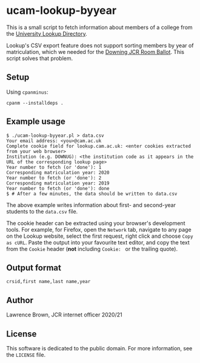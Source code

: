# ucam-lookup-byyear

This is a small script to fetch information about members of a college from the [University Lookup
Directory](https://help.uis.cam.ac.uk/service/collaboration/lookup).

Lookup's CSV export feature does not support sorting members by year of matriculation, which we needed
for the [Downing JCR Room Ballot](https://github.com/dowjcr/roomsurvey). This script solves that problem.

## Setup

Using `cpanminus`:

```
cpanm --installdeps .
```

## Example usage

```
$ ./ucam-lookup-byyear.pl > data.csv
Your email address: <you>@cam.ac.uk
Complete cookie field for lookup.cam.ac.uk: <enter cookies extracted from your web browser>
Institution (e.g. DOWNUG): <the institution code as it appears in the URL of the corresponding lookup page>
Year number to fetch (or 'done'): 1
Corresponding matriculation year: 2020
Year number to fetch (or 'done'): 2
Corresponding matriculation year: 2019
Year number to fetch (or 'done'): done
$ # After a few minutes, the data should be written to data.csv
```

The above example writes information about first- and second-year students to the `data.csv` file.

The cookie header can be extracted using your browser's development tools. For example, for Firefox, open
the `Network` tab, navigate to any page on the Lookup website, select the first request, right click and
choose `Copy as cURL`. Paste the output into your favourite text editor, and copy the text from the `Cookie` header (**not** including `Cookie: ` or the trailing quote).

## Output format

```
crsid,first name,last name,year
```

## Author

Lawrence Brown, JCR internet officer 2020/21

## License

This software is dedicated to the public domain. For more information, see the `LICENSE` file.
